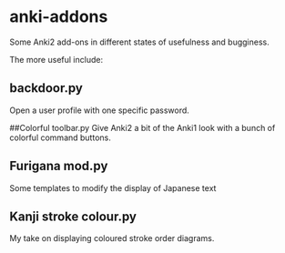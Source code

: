 anki-addons
============

Some Anki2 add-ons in different states of usefulness and bugginess.

The more useful include:

## backdoor.py
Open a user profile with one specific password.

##Colorful toolbar.py
Give Anki2 a bit of the Anki1 look with a bunch of colorful command
buttons.

## Furigana mod.py
Some templates to modify the display of Japanese text

## Kanji stroke colour.py
My take on displaying coloured stroke order diagrams.

